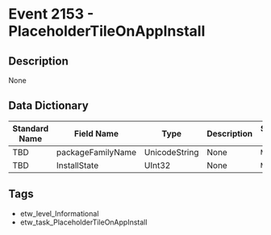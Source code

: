 # Event 2153 - PlaceholderTileOnAppInstall

## Description
None

## Data Dictionary
|Standard Name|Field Name|Type|Description|Sample Value|
|---|---|---|---|---|
|TBD|packageFamilyName|UnicodeString|None|`None`|
|TBD|InstallState|UInt32|None|`None`|

## Tags
* etw_level_Informational
* etw_task_PlaceholderTileOnAppInstall